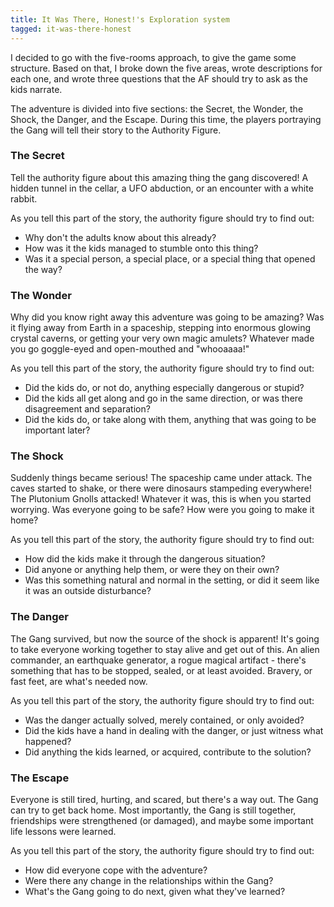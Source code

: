 ```yaml
---
title: It Was There, Honest!'s Exploration system
tagged: it-was-there-honest
---
```


I decided to go with the five-rooms approach, to give the game some structure.
Based on that, I broke down the five areas, wrote descriptions for each one,
and wrote three questions that the AF should try to ask as the kids narrate.

<!-- more -->

The adventure is divided into five sections:
the Secret, the Wonder, the Shock, the Danger, and the Escape.
During this time, the players portraying the Gang will tell their story
to the Authority Figure.

### The Secret

Tell the authority figure about this amazing thing the gang discovered! A hidden tunnel in the cellar, a UFO abduction, or an encounter with a white rabbit.

As you tell this part of the story, the authority figure should try to find out:

* Why don't the adults know about this already?
* How was it the kids managed to stumble onto this thing?
* Was it a special person, a special place, or a special thing that opened the way?

### The Wonder

Why did you know right away this adventure was going to be amazing? Was it flying away from Earth in a spaceship, stepping into enormous glowing crystal caverns, or getting your very own magic amulets? Whatever made you go goggle-eyed and open-mouthed and "whooaaaa!"

As you tell this part of the story, the authority figure should try to find out:

* Did the kids do, or not do, anything especially dangerous or stupid?
* Did the kids all get along and go in the same direction, or was there disagreement and separation?
* Did the kids do, or take along with them, anything that was going to be important later?

### The Shock

Suddenly things became serious! The spaceship came under attack. The caves started to shake, or there were dinosaurs stampeding everywhere! The Plutonium Gnolls attacked! Whatever it was, this is when you started worrying. Was everyone going to be safe? How were you going to make it home?

As you tell this part of the story, the authority figure should try to find out:

* How did the kids make it through the dangerous situation?
* Did anyone or anything help them, or were they on their own?
* Was this something natural and normal in the setting, or did it seem like it was an outside disturbance?

### The Danger

The Gang survived, but now the source of the shock is apparent! It's going to take everyone working together to stay alive and get out of this. An alien commander, an earthquake generator, a rogue magical artifact - there's something that has to be stopped, sealed, or at least avoided. Bravery, or fast feet, are what's needed now.

As you tell this part of the story, the authority figure should try to find out:

* Was the danger actually solved, merely contained, or only avoided?
* Did the kids have a hand in dealing with the danger, or just witness what happened?
* Did anything the kids learned, or acquired, contribute to the solution?

### The Escape

Everyone is still tired, hurting, and scared, but there's a way out. The Gang can try to get back home. Most importantly, the Gang is still together, friendships were strengthened (or damaged), and maybe some important life lessons were learned.

As you tell this part of the story, the authority figure should try to find out:

* How did everyone cope with the adventure?
* Were there any change in the relationships within the Gang?
* What's the Gang going to do next, given what they've learned?
